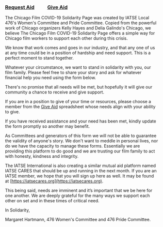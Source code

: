 ### [Request Aid](https://forms.gle/QWHBESzY6QVyeYPr5) &nbsp; &nbsp; &nbsp; &nbsp; &nbsp; [Give Aid](https://docs.google.com/spreadsheets/d/1Vtx1LzvLSNbugbvzN1l7d-AowXf3cAigkLzK-GkS3n4/edit?usp=sharing)

The Chicago Film COVID-19 Solidarity Page was created by IATSE Local 476's Women's Committee and Pride Committee.  Copied from the powerful work of Chicago organizers Kelly Hayes and Delia Galindo's Chicago, we believe The Chicago Film COVID-19 Solidarity Page offers a simple way for Chicago film workers to support each other during this crisis. 

We know that work comes and goes in our industry, and that any one of us at any time could be in a position of hardship and need support.  This is a perfect moment to stand together. 

Whatever your circumstance, we want to stand in solidarity with you, our film family.  Please feel free to share your story and ask for whatever financial help you need using the form below.

There's no promise that all needs will be met, but hopefully it will give our community a chance to receive and give support. 

If you are in a position to give of your time or resources, please choose a member from the [Give Aid](https://docs.google.com/spreadsheets/d/1Vtx1LzvLSNbugbvzN1l7d-AowXf3cAigkLzK-GkS3n4/edit?usp=sharing) spreadsheet whose needs align with your ability to give. 

If you have received assistance and your need has been met, kindly update the form promptly so another may benefit. 

As Committees and generators of this form we will not be able to guarantee the validity of anyone's story. We don't want to meddle in personal lives, nor do we have the capacity to manage these forms.  Essentially we are providing this platform to do good and we are trusting our film family to act with honesty, kindness and integrity.

The IATSE International is also creating a similar mutual aid platform named IATSE CARES that should be up and running in the next month.  If you are an IATSE member, we hope that you will sign up here as well. It may be found at [https://iatsecares.org](https://iatsecares.org).

This being said, needs are imminent and it’s important that we be here for one another.  We are deeply grateful for the many ways we support each other on set and in these times of critical need.  

In Solidarity,

Margaret Hartmann, 476 Women's Committee and 476 Pride Committee.


